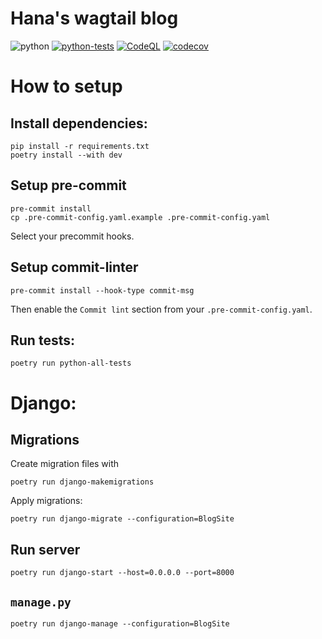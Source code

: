 # Hana's wagtail blog

![python](https://img.shields.io/static/v1?label=Python&message=3.12&logo=Python&color=3776AB)
[![python-tests](https://github.com/HanaPoulpe/blog/actions/workflows/python-test.yml/badge.svg)](https://github.com/HanaPoulpe/blog/actions/workflows/python-test.yml)
[![CodeQL](https://github.com/HanaPoulpe/blog/actions/workflows/github-code-scanning/codeql/badge.svg)](https://github.com/HanaPoulpe/blog/actions/workflows/github-code-scanning/codeql)
[![codecov](https://codecov.io/github/HanaPoulpe/blog/graph/badge.svg?token=D5J8G4P5RC)](https://codecov.io/github/HanaPoulpe/blog)

# How to setup
## Install dependencies:

```shell
pip install -r requirements.txt
poetry install --with dev
```

## Setup pre-commit

```shell
pre-commit install
cp .pre-commit-config.yaml.example .pre-commit-config.yaml
```

Select your precommit hooks.

## Setup commit-linter

```shell
pre-commit install --hook-type commit-msg
```

Then enable the `Commit lint` section from your `.pre-commit-config.yaml`.

## Run tests:

```shell
poetry run python-all-tests
```

# Django:

## Migrations

Create migration files with

```shell
poetry run django-makemigrations
```

Apply migrations:
```shell
poetry run django-migrate --configuration=BlogSite
```

## Run server

```shell
poetry run django-start --host=0.0.0.0 --port=8000
```

## `manage.py`

```shell
poetry run django-manage --configuration=BlogSite
```
